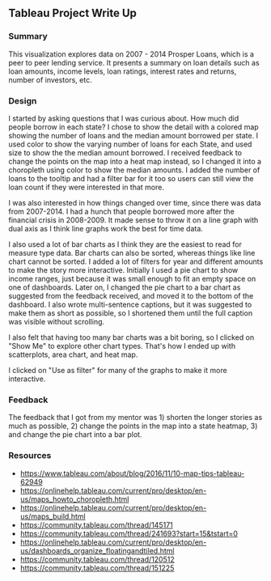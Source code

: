 ## Tableau Project Write Up

### Summary

This visualization explores data on 2007 - 2014 Prosper Loans, which is a peer
to peer lending service. It presents a summary on loan details such as loan
amounts, income levels, loan ratings, interest rates and returns, number of
investors, etc.

### Design

I started by asking questions that I was curious about. How much did people
borrow in each state?  I chose to show the detail with a colored map showing
the number of loans and the median amount borrowed per state. I used color to
show the varying number of loans for each State, and used size to show the
the median amount borrowed. I received feedback to change the points on the map
into a heat map instead, so I changed it into a choropleth using color to show
the median amounts. I added the number of loans to the tooltip and had a filter
bar for it too so users can still view the loan count if they were interested in
that more.

I was also interested in how things changed over time, since there was data from
2007-2014. I had a hunch that people borrowed more after the financial crisis in
2008-2009. It made sense to throw it on a line graph with dual axis as I think
line graphs work the best for time data.

I also used a lot of bar charts as I think they are the easiest to read for
measure type data. Bar charts can also be sorted, whereas things like line chart
cannot be sorted. I added a lot of filters for year and different amounts to
make the story more interactive. Initially I used a pie chart to show income
ranges, just because it was small enough to fit an empty space on one of
dashboards. Later on, I changed the pie chart to a bar chart as suggested from
the feedback received, and moved it to the bottom of the dashboard. I also wrote
multi-sentence captions, but it was suggested to make them as short as possible,
so I shortened them until the full caption was visible without scrolling.

I also felt that having too many bar charts was a bit boring, so I clicked on
"Show Me" to explore other chart types. That's how I ended up with scatterplots,
area chart, and heat map.  

I clicked on "Use as filter" for many of the graphs to make it more interactive.

### Feedback

The feedback that I got from my mentor was 1) shorten the longer stories as much
as possible, 2) change the points in the map into a state heatmap, 3) and change
the pie chart into a bar plot.

### Resources

* https://www.tableau.com/about/blog/2016/11/10-map-tips-tableau-62949
* https://onlinehelp.tableau.com/current/pro/desktop/en-us/maps_howto_choropleth.html
* https://onlinehelp.tableau.com/current/pro/desktop/en-us/maps_build.html
* https://community.tableau.com/thread/145171
* https://community.tableau.com/thread/241693?start=15&tstart=0
* https://onlinehelp.tableau.com/current/pro/desktop/en-us/dashboards_organize_floatingandtiled.html
* https://community.tableau.com/thread/120512
* https://community.tableau.com/thread/151225
